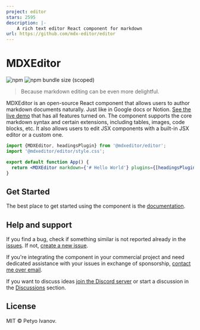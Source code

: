 ```yaml
---
project: editor
stars: 2595
description: |-
    A rich text editor React component for markdown
url: https://github.com/mdx-editor/editor
---
```


# MDXEditor

![npm](https://img.shields.io/npm/v/@mdxeditor/editor)
![npm bundle size (scoped)](https://img.shields.io/bundlephobia/minzip/@mdxeditor/editor)

> Because markdown editing can be even more delightful.

MDXEditor is an open-source React component that allows users to author markdown documents naturally. Just like in Google docs or Notion. [See the live demo](https://mdxeditor.dev/editor/demo) that has all features turned on. 
The component supports the core markdown syntax and certain extensions, including tables, images, code blocks, etc. It also allows users to edit JSX components with a built-in JSX editor or a custom one.

```jsx
import {MDXEditor, headingsPlugin} from '@mdxeditor/editor';
import '@mdxeditor/editor/style.css';

export default function App() {
  return <MDXEditor markdown={'# Hello World'} plugins={[headingsPlugin()]} />;
}
```
## Get Started

The best place to get started using the component is the [documentation](https://mdxeditor.dev/editor/docs/getting-started).

## Help and support

If you find a bug, check if something similar is not reported already in the [issues](https://github.com/mdx-editor/editor/issues). If not, [create a new issue](https://github.com/mdx-editor/editor/issues/new?assignees=&labels=bug&projects=&template=1.bug.md&title=%5BBUG%5D).

If you're integrating the component in your commercial project and need dedicated assistance with your issues in exchange of sponsorship, [contact me over email](mailto:petyo@mdxeditor.dev).

If you want to discuss ideas [join the Discord server](https://discord.gg/4q7U2Hc) or start a discussion in the [Discussions](https://github.com/mdx-editor/editor/discussions) section.

## License

MIT &copy; Petyo Ivanov.

